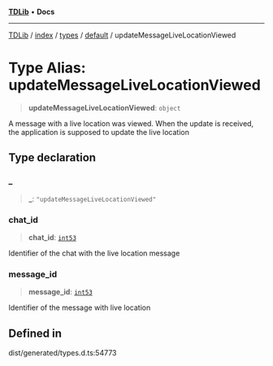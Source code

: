 [**TDLib**](../../../../../../README.md) • **Docs**

***

[TDLib](../../../../../../modules.md) / [index](../../../../../README.md) / [types](../../../README.md) / [default](../README.md) / updateMessageLiveLocationViewed

# Type Alias: updateMessageLiveLocationViewed

> **updateMessageLiveLocationViewed**: `object`

A message with a live location was viewed. When the update is received, the application is supposed to update the live location

## Type declaration

### \_

> **\_**: `"updateMessageLiveLocationViewed"`

### chat\_id

> **chat\_id**: [`int53`](int53.md)

Identifier of the chat with the live location message

### message\_id

> **message\_id**: [`int53`](int53.md)

Identifier of the message with live location

## Defined in

dist/generated/types.d.ts:54773
